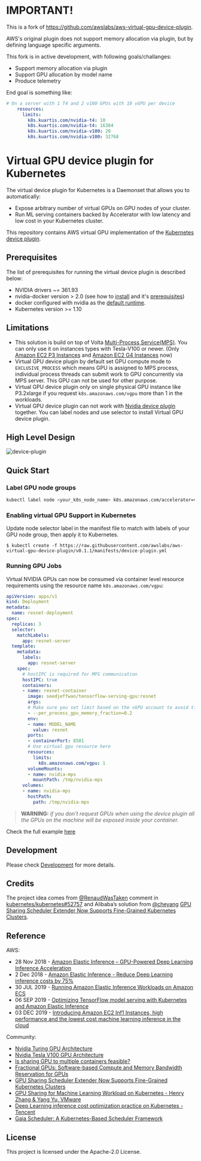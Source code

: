 # IMPORTANT!

This is a fork of https://github.com/awslabs/aws-virtual-gpu-device-plugin.

AWS's original plugin does not support memory allocation via plugin, but by defining language specific arguments.

This fork is in active development, with following goals/challanges:

- Support memory allocation via plugin
- Support GPU allocation by model name
- Produce telemetry

End goal is something like:

```yaml
# On a server with 1 T4 and 2 v100 GPUs with 10 vGPU per device
    resources:
      limits:
        k8s.kuartis.com/nvidia-t4: 10
        k8s.kuartis.com/nvidia-t4: 16384
        k8s.kuartis.com/nvidia-v100: 20
        k8s.kuartis.com/nvidia-v100: 32768
```

# Virtual GPU device plugin for Kubernetes

The virtual device plugin for Kubernetes is a Daemonset that allows you to automatically:
- Expose arbitrary number of virtual GPUs on GPU nodes of your cluster.
- Run ML serving containers backed by Accelerator with low latency and low cost in your Kubernetes cluster.

This repository contains AWS virtual GPU implementation of the [Kubernetes device plugin](https://github.com/kubernetes/community/blob/master/contributors/design-proposals/resource-management/device-plugin.md).

## Prerequisites

The list of prerequisites for running the virtual device plugin is described below:
* NVIDIA drivers ~= 361.93
* nvidia-docker version > 2.0 (see how to [install](https://github.com/NVIDIA/nvidia-docker) and it's [prerequisites](https://github.com/nvidia/nvidia-docker/wiki/Installation-\(version-2.0\)#prerequisites))
* docker configured with nvidia as the [default runtime](https://github.com/NVIDIA/nvidia-docker/wiki/Advanced-topics#default-runtime).
* Kubernetes version >= 1.10

## Limitations

* This solution is build on top of Volta [Multi-Process Service(MPS)](https://docs.nvidia.com/deploy/pdf/CUDA_Multi_Process_Service_Overview.pdf). You can only use it on instances types with Tesla-V100 or newer. (Only [Amazon EC2 P3 Instances](https://aws.amazon.com/ec2/instance-types/p3/) and [Amazon EC2 G4 Instances](https://aws.amazon.com/ec2/instance-types/g4/) now)
* Virtual GPU device plugin by default set GPU compute mode to `EXCLUSIVE_PROCESS` which means GPU is assigned to MPS process, individual process threads can submit work to GPU concurrently via MPS server. This GPU can not be used for other purpose.
* Virtual GPU device plugin only on single physical GPU instance like P3.2xlarge if you request `k8s.amazonaws.com/vgpu` more than 1 in the workloads.
* Virtual GPU device plugin can not work with [Nvidia device plugin](https://github.com/NVIDIA/k8s-device-plugin) together. You can label nodes and use selector to install Virtual GPU device plugin.

## High Level Design
![device-plugin](./static/img/device-plugin.png)

## Quick Start

### Label GPU node groups

```bash
kubectl label node <your_k8s_node_name> k8s.amazonaws.com/accelerator=vgpu
```

### Enabling virtual GPU Support in Kubernetes

Update node selector label in the manifest file to match with labels of your GPU node group, then apply it to Kubernetes.

```shell
$ kubectl create -f https://raw.githubusercontent.com/awslabs/aws-virtual-gpu-device-plugin/v0.1.1/manifests/device-plugin.yml
```

### Running GPU Jobs

Virtual NVIDIA GPUs can now be consumed via container level resource requirements using the resource name `k8s.amazonaws.com/vgpu`:

```yaml
apiVersion: apps/v1
kind: Deployment
metadata:
  name: resnet-deployment
spec:
  replicas: 3
  selector:
    matchLabels:
      app: resnet-server
  template:
    metadata:
      labels:
        app: resnet-server
    spec:
      # hostIPC is required for MPS communication
      hostIPC: true
      containers:
      - name: resnet-container
        image: seedjeffwan/tensorflow-serving-gpu:resnet
        args:
        # Make sure you set limit based on the vGPU account to avoid tf-serving process occupy all the gpu memory
        - --per_process_gpu_memory_fraction=0.2
        env:
        - name: MODEL_NAME
          value: resnet
        ports:
        - containerPort: 8501
        # Use virtual gpu resource here
        resources:
          limits:
            k8s.amazonaws.com/vgpu: 1
        volumeMounts:
        - name: nvidia-mps
          mountPath: /tmp/nvidia-mps
      volumes:
      - name: nvidia-mps
        hostPath:
          path: /tmp/nvidia-mps
```

> **WARNING:** *if you don't request GPUs when using the device plugin all
> the GPUs on the machine will be exposed inside your container.*

Check the full example [here](./examples/README.md)

## Development

Please check [Development](./DEVELOPMENT.md) for more details.


## Credits

The project idea comes from [@RenaudWasTaken](https://github.com/RenaudWasTaken) comment in [kubernetes/kubernetes#52757](https://github.com/kubernetes/kubernetes/issues/52757#issuecomment-402772200) and Alibaba’s solution from [@cheyang](https://github.com/cheyang)  [GPU Sharing Scheduler Extender Now Supports Fine-Grained Kubernetes Clusters](https://www.alibabacloud.com/blog/gpu-sharing-scheduler-extender-now-supports-fine-grained-kubernetes-clusters_594926).


## Reference

AWS:

- 28 Nov 2018 - [Amazon Elastic Inference – GPU-Powered Deep Learning Inference Acceleration](https://aws.amazon.com/blogs/aws/-amazon-elastic-inference-gpu-powered-deep-learning-inference-acceleration/)
- 2 Dec 2018 - [Amazon Elastic Inference - Reduce Deep Learning inference costs by 75%](https://www.slideshare.net/AmazonWebServices/new-launch-introducing-amazon-elastic-inference-reduce-deep-learning-inference-cost-up-to-75-aim366-aws-reinvent-2018)
- 30 JUL 2019 - [Running Amazon Elastic Inference Workloads on Amazon ECS](https://aws.amazon.com/blogs/machine-learning/running-amazon-elastic-inference-workloads-on-amazon-ecs/)
- 06 SEP 2019 - [Optimizing TensorFlow model serving with Kubernetes and Amazon Elastic Inference](https://aws.amazon.com/blogs/machine-learning/optimizing-tensorflow-model-serving-with-kubernetes-and-amazon-elastic-inference/)
- 03 DEC 2019 - [Introducing Amazon EC2 Inf1 Instances, high performance and the lowest cost machine learning inference in the cloud](https://aws.amazon.com/about-aws/whats-new/2019/12/introducing-amazon-ec2-inf1-instances-high-performance-and-the-lowest-cost-machine-learning-inference-in-the-cloud/)

Community:

- [Nvidia Turing GPU Architecture](https://www.nvidia.com/content/dam/en-zz/Solutions/design-visualization/technologies/turing-architecture/NVIDIA-Turing-Architecture-Whitepaper.pdf)
- [Nvidia Tesla V100 GPU Architecture](https://images.nvidia.com/content/volta-architecture/pdf/volta-architecture-whitepaper.pdf)
- [Is sharing GPU to multiple containers feasible?](https://github.com/kubernetes/kubernetes/issues/52757)
- [Fractional GPUs: Software-based Compute and Memory Bandwidth Reservation for GPUs](http://www.andrew.cmu.edu/user/sakshamj/papers/FGPU_RTAS_2019_Fractional_GPUs_Software_based_Compute_and_Memory_Bandwidth_Reservation_for_GPUs.pdf)
- [GPU Sharing Scheduler Extender Now Supports Fine-Grained Kubernetes Clusters](https://www.alibabacloud.com/blog/gpu-sharing-scheduler-extender-now-supports-fine-grained-kubernetes-clusters_594926)
- [GPU Sharing for Machine Learning Workload on Kubernetes - Henry Zhang & Yang Yu, VMware](https://www.youtube.com/watch?v=T4i33nnSZtc)
- [Deep Learning inference cost optimization practice on Kubernetes - Tencent](https://static.sched.com/hosted_files/kccncosschn19eng/c5/Tencent%20Cloud%20(Chinese%20Ver.)_%E5%9F%BA%E4%BA%8EKubernetes%E8%BF%9B%E8%A1%8C%E6%B7%B1%E5%BA%A6%E5%AD%A6%E4%B9%A0%E8%AE%AD%E7%BB%83%E6%8E%A8%E7%90%86%E7%9A%84%E6%88%90%E6%9C%AC%E4%BC%98%E5%8C%96%E5%AE%9E%E8%B7%B5-KubeCon_China_2019.pdf)
- [Gaia Scheduler: A Kubernetes-Based Scheduler Framework](https://www.semanticscholar.org/paper/Gaia-Scheduler%3A-A-Kubernetes-Based-Scheduler-Song-Deng/bf8badfda7ad15f39cae890a5ab08fd9f4374700)


## License

This project is licensed under the Apache-2.0 License.
